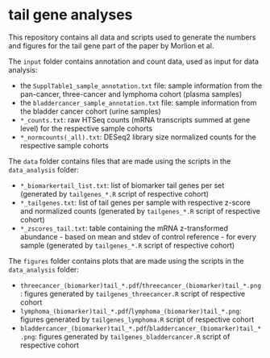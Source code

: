 # tail gene analyses

This repository contains all data and scripts used to generate the numbers and figures for the tail gene part of the paper by Morlion et al.

The `input` folder contains annotation and count data, used as input for data analysis:
- the `SupplTable1_sample_annotation.txt` file: sample information from the pan-cancer, three-cancer and lymphoma cohort (plasma samples)
- the `bladdercancer_sample_annotation.txt` file: sample information from the bladder cancer cohort (urine samples)
- `*_counts.txt`: raw HTSeq counts (mRNA transcripts summed at gene level) for the respective sample cohorts
- `*_normcounts(_all).txt`: DESeq2 library size normalized counts for the respective sample cohorts

The `data` folder contains files that are made using the scripts in the `data_analysis` folder:
- `*_biomarkertail_list.txt`: list of biomarker tail genes per set (generated by `tailgenes_*.R` script of respective cohort)
- `*_tailgenes.txt`: list of tail genes per sample with respective z-score and normalized counts (generated by `tailgenes_*.R` script of respective cohort)
- `*_zscores_tail.txt`: table containing the mRNA z-transformed abundance - based on mean and stdev of control reference - for every sample (generated by `tailgenes_*.R` script of respective cohort)

The `figures` folder contains plots that are made using the scripts in the `data_analysis` folder:
- `threecancer_(biomarker)tail_*.pdf`/`threecancer_(biomarker)tail_*.png`: figures generated by `tailgenes_threecancer.R` script of respective cohort
- `lymphoma_(biomarker)tail_*.pdf`/`lymphoma_(biomarker)tail_*.png`: figures generated by `tailgenes_lymphoma.R` script of respective cohort
- `bladdercancer_(biomarker)tail_*.pdf`/`bladdercancer_(biomarker)tail_*.png`: figures generated by `tailgenes_bladdercancer.R` script of respective cohort

